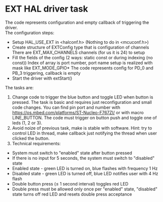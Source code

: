 # EXT HAL driver task

The code represents configuration and empty callback of triggering the driver.  
The configuration steps:
- Setup HAL_USE_EXT in <halconf.h> (Nothing to do in <mcuconf.h>)
- Create structure of EXTConfig type that is configuration of channels
  There are EXT_MAX_CHANNELS channels (for us it is 24) to setup
- Fill the fields of the config (2 ways: static const or during indexing (no const))
  Index of <channels> array is port number, port name setup is realized with mask like EXT_MODE_GPIO*
  The code represents config for PD_0 and PB_3 triggering, callback is empty
- Start the driver with extStart()

The tasks are:
1) Change code to trigger the blue button and toggle LED when button is pressed. The task is basic and requires just reconfiguration and small code changes.
You can find pin port and number with https://os.mbed.com/platforms/ST-Nucleo-F767ZI/ or with macro LINE_BUTTON. The code must trigger on button push and toggle one of leds (1, 2 or 3).
2) Avoid noize of previous task, make is stable with software. Hint: try to control LED in thread, make callback just notifying the thread when user clicked the button.
3) Technical requirements:
- System must switch to "enabled" state after button pressed
- If there is no input for 5 seconds, the system must switch to "disabled" state
- Enabled state - green LED is turned on, blue flashes with frequency 1 Hz
- Disabled state - green LED is turned off, blue LED notifies user with 4 Hz flash
- Double button press (≤ 1 second interval) toggles red LED
- Double press must be allowed only once per "enabled" state, "disabled" state turns off red LED and resets double press acceptance
